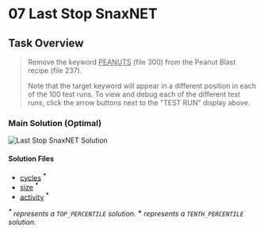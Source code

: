 # 07 Last Stop SnaxNET

## Task Overview

> Remove the keyword <u>PEANUTS</u> (file 300) from the Peanut Blast recipe (file 237).
>
> Note that the target keyword will appear in a different position in each of the 100 test runs. To view and debug each of the different test runs, click the arrow buttons next to the "TEST RUN" display above.

### Main Solution (Optimal)

![Last Stop SnaxNET Solution][solution]

[solution]: https://i.imgur.com/nKBSkHV.gif "Last Stop SnaxNET Solution"

#### Solution Files

-   [cycles](cycles/) <sup>**\***</sup>
-   [size](size/) <sup>**\***</sup>
-   [activity](activity/) <sup>**\***</sup>

_<sup>**\***</sup> represents a `TOP_PERCENTILE` solution._
_<sup>**\+**</sup> represents a `TENTH_PERCENTILE` solution._
